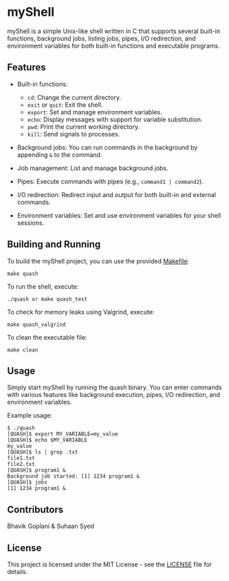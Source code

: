 # myShell

myShell is a simple Unix-like shell written in C that supports several built-in functions, background jobs, listing jobs, pipes, I/O redirection, and environment variables for both built-in functions and executable programs.

## Features

- Built-in functions:
  - `cd`: Change the current directory.
  - `exit` or `quit`: Exit the shell.
  - `export`: Set and manage environment variables.
  - `echo`: Display messages with support for variable substitution.
  - `pwd`: Print the current working directory.
  - `kill`: Send signals to processes.
  
- Background jobs: You can run commands in the background by appending `&` to the command.

- Job management: List and manage background jobs.

- Pipes: Execute commands with pipes (e.g., `command1 | command2`).

- I/O redirection: Redirect input and output for both built-in and external commands.

- Environment variables: Set and use environment variables for your shell sessions.

## Building and Running

To build the myShell project, you can use the provided [Makefile](Makefile):

```
make quash
```
To run the shell, execute:

```
./quash or make quash_test
```

To check for memory leaks using Valgrind, execute:

```
make quash_valgrind
```

To clean the executable file:
```
make clean
```

## Usage

Simply start myShell by running the quash binary. You can enter commands with various features like background execution, pipes, I/O redirection, and environment variables.

Example usage:

```
$ ./quash
[QUASH]$ export MY_VARIABLE=my_value
[QUASH]$ echo $MY_VARIABLE
my_value
[QUASH]$ ls | grep .txt
file1.txt
file2.txt
[QUASH]$ program1 &
Background job started: [1] 1234 program1 &
[QUASH]$ jobs
[1] 1234 program1 &
```

## Contributors

Bhavik Goplani & Suhaan Syed

## License

This project is licensed under the MIT License - see the [LICENSE](LICENSE) file for details.
